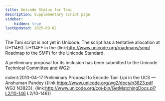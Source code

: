 ```yaml
---
title: Unicode Status for Tani
description: Supplementary script page
sidebar:
    hidden: true
lastUpdated: 2025-09-02
---
```


The Tani script is not yet in Unicode. The script has a tentative allocation at U+114E0..U+114FF in the {link:http://www.unicode.org/roadmaps/smp/ Roadmap to the SMP} for the Unicode Standard.

[comment]: # (end of intro)

[comment]: # (start of blocks)



[comment]: # (end of blocks)

[comment]: # (start of chars)



[comment]: # (end of chars)

[comment]: # (start of rest)

A preliminary proposal for its inclusion has been submitted to the Unicode Technical Committee and WG2:

indent:2010-04-17 Preliminary Proposal to Encode Tani Lipi in the UCS — Anshuman Pandey ({link:https://www.unicode.org/wg2/docs/n3823.pdf WG2 N3823}, {link:http://www.unicode.org/cgi-bin/GetMatchingDocs.pl?L2/10-146 L2/10-146})
